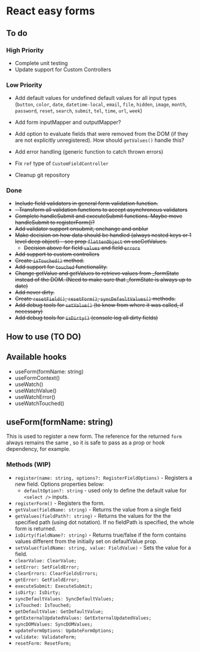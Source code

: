 # React easy forms

## To do

### High Priority

- Complete unit testing
- Update support for Custom Controllers

### Low Priority

- Add default values for undefined default values for all input types (`button`, `color`, `date`, `datetime-local`, `email`, `file`, `hidden`, `image`, `month`, `password`, `reset`, `search`, `submit`, `tel`, `time`, `url`, `week`)
- Add form inputMapper and outputMapper?
- Add option to evaluate fields that were removed from the DOM (if they are not explicitly unregistered). How should `getValues()` handle this?

- Add error handling (generic function to catch thrown errors)
- Fix `ref` type of `CustomFieldController`
- Cleanup git repository

### Done

- ~~Include field validators in general form validation function.~~
- ~~- Transform all validation functions to accept asynchronous validators~~
- ~~Complete handleSubmit and executeSubmit functions. Maybe move handleSubmit to registerForm()?~~
- ~~Add validator support onsubmit, onchange and onblur~~
- ~~Make decision on how data should be handled (always nested keys or 1 level deep object) - see prop `flattenObject` on useGetValues.~~
  - ~~Decision above for field `values` and field `errors`~~
- ~~Add support to custom controllers~~
- ~~Create `isTouched()` method.~~
- ~~Add support for `touched` functionality.~~
- ~~Change getValue and getValues to retrieve values from \_formState instead of the DOM. (Need to make sure that \_formState is always up to date)~~
- ~~Add never dirty.~~
- ~~Create `resetField()`, `resetForm()`, `syncDefaultValues()` methods.~~
- ~~Add debug tools for `setValue()` (to know from where it was called, if necessary)~~
- ~~Add debug tools for `isDirty()` (console log all dirty fields)~~

## How to use (TO DO)

<!-- ```tsx
import { useCallback } from "react";
import { FormProvider } from "./FormContext";
import { useForm } from "./useForm";

function App() {
  const form = useForm("personal-details");

  const onSubmit = useCallback(
    (values) => {
      console.log("form values", values);
    },
    [form]
  );

  return (
    <FormProvider value={form}>
      <form {...form.registerForm()} onSubmit={handleSubmit(onSubmit)}>
        <fieldset>
          <label>Username</label>
          <input type="text" {...form.register("username")} />
        </fieldset>
        <fieldset>
          <label>Password</label>
          <input type="password" {...form.register("password")} />
        </fieldset>
        <button type="submit">Submit form</button>
      </form>
    </FormProvider>
  );
}
``` -->

## Available hooks

- useForm(formName: string)
- useFormContext()
- useWatch()
- useWatchValue()
- useWatchError()
- useWatchTouched()

## useForm(formName: string)

This is used to register a new form. The reference for the returned `form` always remains the same , so it is safe to pass as a prop or hook dependency, for example.

### Methods (WIP)

- `register(name: string, options?: RegisterFieldOptions)` - Registers a new field. Options properties below:
  - `defaultOption?: string` - used only to define the default value for `<select />` inputs.
- `registerForm()` - Registers the form.
- `getValue(fieldName: string)` - Returns the value from a single field
- `getValues(fieldPath?: string)` - Returns the values for the the specified path (using dot notation). If no fieldPath is specified, the whole form is returned.
- `isDirty(fieldName?: string)` - Returns true/false if the form contains values different from the initially set on defaultValue prop.
- `setValue(fieldName: string, value: FieldValue)` - Sets the value for a field.
- `clearValue: ClearValue;`
- `setError: SetFieldError;`
- `clearErrors: ClearFieldsErrors;`
- `getError: GetFieldError;`
- `executeSubmit: ExecuteSubmit;`
- `isDirty: IsDirty;`
- `syncDefaultValues: SyncDefaultValues;`
- `isTouched: IsTouched;`
- `getDefaultValue: GetDefaultValue;`
- `getExternalUpdatedValues: GetExternalUpdatedValues;`
- `syncDOMValues: SyncDOMValues;`
- `updateFormOptions: UpdateFormOptions;`
- `validate: ValidateForm;`
- `resetForm: ResetForm;`
